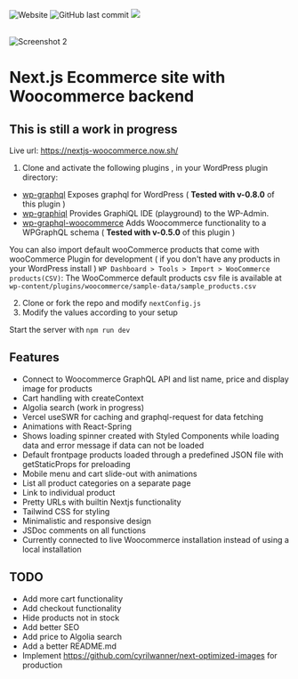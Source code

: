 ![Website](https://img.shields.io/website?down_color=OFFLINE&down_message=OFFLINE&up_color=green&up_message=ONLINE&url=https%3A%2F%2Fnextjs-woocommerce.now.sh%2F)
![GitHub last commit](https://img.shields.io/github/last-commit/w3bdesign/nextjs-woocommerce)
<img src="https://badgen.net/badge/code%20style/prettier/f2a" />
<p align="center>
<br />
<img src="https://github.com/w3bdesign/nextjs-woocommerce/blob/master/screenshot1.jpg?" alt="Screenshot 1"/>
<br />
<img src="https://github.com/w3bdesign/nextjs-woocommerce/blob/master/screenshot2.jpg?" alt="Screenshot 2"/>
</p>

# Next.js Ecommerce site with Woocommerce backend

## This is still a work in progress

Live url: <a href="https://nextjs-woocommerce.now.sh/">https://nextjs-woocommerce.now.sh/</a>

1. Clone and activate the following plugins , in your WordPress plugin directory:

* [wp-graphql](https://github.com/wp-graphql/wp-graphql) Exposes graphql for WordPress ( **Tested with v-0.8.0** of this plugin )
* [wp-graphiql](https://github.com/wp-graphql/wp-graphiql) Provides GraphiQL IDE (playground) to the WP-Admin.
* [wp-graphql-woocommerce](https://github.com/wp-graphql/wp-graphql-woocommerce) Adds Woocommerce functionality to a WPGraphQL schema ( **Tested with v-0.5.0** of this plugin )

You can also import default wooCommerce products that come with wooCommerce Plugin for development ( if you don't have any products in your WordPress install ) `WP Dashboard > Tools > Import > WooCommerce products(CSV)`: The WooCommerce default products csv file is available at `wp-content/plugins/woocommerce/sample-data/sample_products.csv`

2. Clone or fork the repo and modify ```nextConfig.js```
3. Modify the values according to your setup

Start the server with ```npm run dev ```

## Features

- Connect to Woocommerce GraphQL API and list name, price and display image for products
- Cart handling with createContext
- Algolia search (work in progress)
- Vercel useSWR for caching and graphql-request for data fetching
- Animations with React-Spring
- Shows loading spinner created with Styled Components while loading data and error message if data can not be loaded
- Default frontpage products loaded through a predefined JSON file with getStaticProps for preloading
- Mobile menu and cart slide-out with animations
- List all product categories on a separate page
- Link to individual product
- Pretty URLs with builtin Nextjs functionality
- Tailwind CSS for styling
- Minimalistic and responsive design
- JSDoc comments on all functions
- Currently connected to live Woocommerce installation instead of using a local installation

## TODO

- Add more cart functionality
- Add checkout functionality
- Hide products not in stock
- Add better SEO
- Add price to Algolia search
- Add a better README.md
- Implement https://github.com/cyrilwanner/next-optimized-images for production
